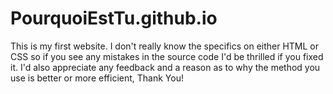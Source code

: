 # PourquoiEstTu.github.io

This is my first website. I don't really know the specifics on either HTML or CSS so if you see any mistakes in the source code I'd be thrilled if you fixed it. 
I'd also appreciate any feedback and a reason as to why the method you use is better or more efficient, 
Thank You!

